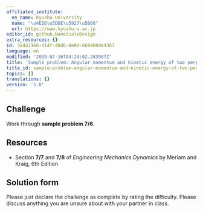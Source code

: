 ```yaml
---
affiliated_institute:
  en_name: Kyushu University
  name: "\u4E5D\u5DDE\u5927\u5B66"
  url: https://www.kyushu-u.ac.jp
editor_id: github.NanoScaleDesign
extra_resources: {}
id: 3a442166-414f-48d6-9e0d-669400de4367
language: en
modified: '2019-07-16T04:24:02.283987Z'
title: 'Sample problem: Angular momentum and kinetic energy of two perpendicular plates'
title_id: sample-problem-angular-momentum-and-kinetic-energy-of-two-perpendicular-plates
topics: []
translations: {}
version: '1.0'
---
```


## Challenge
Work through **sample problem 7/6**.

## Resources
- Section **7/7** and **7/8** of *Engineering Mechanics Dynamics* by Meriam and Kraig, 6th Edition


## Solution form
Please just declare the challenge as complete by rating the difficulty.
Please discuss anything you are unsure about with your partner in class.
